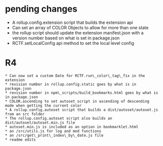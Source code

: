 # pending changes


* A rollup.config.extension script that builds the extension api
* Can set an array of COLOR Objects to allow for more than one state
* the rollup script should update the extension manifest.json with a version number based on what is set in package.json
* RCTF.setLocalConfig api method to set the local level config


# R4
    * Can now set a custom Date for RCTF.run\_color\_tag\_fix in the extension
    * revision number in rollup.config.static goes by what is in package.json
    * revision number in npm\_scripts/build_bookmarks.html goes by what is in package.json
    * COLOR.ascending to set autoset script in ascending of descending mode when getting the current color
    * A rollup.config.autoset script that builds a dist/autoset/autoset.js from an src folder
    * The rollup.config.autoset script also builds an dist/autoset/autoset.min.js file
    * autoset.min.js is included as an option in bookmarklet.html
    * an /src/utils.js for log and mod functions
    * an /src/get\_print\_index\_by\_date.js file
    * readme edits
